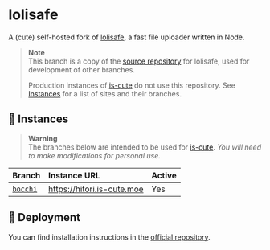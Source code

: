 # lolisafe

A (cute) self-hosted fork of [lolisafe](https://github.com/BobbyWibowo/lolisafe), a fast file uploader written in Node.

> **Note**  
> This branch is a copy of the [source repository](https://github.com/BobbyWibowo/lolisafe) for lolisafe, used for development of other branches.
>
> Production instances of [is-cute](https://github.com/is-cute) do not use this repository. See [Instances](#instances) for a list of sites and their branches.

## 🔗 Instances
> **Warning**  
> The branches below are intended to be used for [is-cute](https://github.com/is-cute). *You will need to make modifications for personal use.*

| Branch                                                      | Instance URL               | Active |
| :---------------------------------------------------------- | :------------------------- | :----- |
| [`bocchi`](https://github.com/is-cute/lolisafe/tree/bocchi) | https://hitori.is-cute.moe | Yes    |

## 🌠 Deployment
You can find installation instructions in the [official repository](https://github.com/BobbyWibowo/lolisafe).